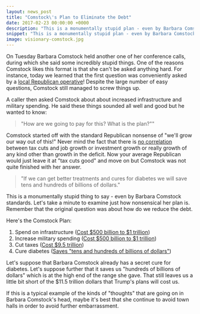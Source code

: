 ```yaml
---
layout: news_post
title: "Comstock\'s Plan to Eliminate the Debt"
date: 2017-02-23 00:00:00 +0000
description: "This is a monumentally stupid plan - even by Barbara Comstock standards"
snippet: "This is a monumentally stupid plan - even by Barbara Comstock standards. Let's take a minute to unpack all of the nonsense in her proposal."
image: visionary-comstock.jpg
---
```


On Tuesday Barbara Comstock held another one of her conference calls, during which she said some incredibly stupid things. One of the reasons Comstock likes this format is that she can't be asked anything hard. For instance, today we learned that the first question was conveniently asked by a [local Republican operative](http://www.huffingtonpost.com/entry/barbara-comstock-townhall-question_us_58adec9ae4b057efdce88931?4r9c8gx114ua3jtt9)! Despite the large number of easy questions, Comstock still managed to screw things up.

A caller then asked Comstock about about increased infrastructure and military spending. He said these things sounded all well and good but he wanted to know:

> "How are we going to pay for this? What is the plan?""

Comstock started off with the standard Republican nonsense of "we'll grow our way out of this!" Never mind the fact that there is [no correlation](https://www.washingtonpost.com/posteverything/wp/2016/04/20/a-graphical-assault-on-supply-side-tax-cuts/) between tax cuts and job growth or investment growth or really growth of any kind other than growth in the deficit. Now your average Republican would just leave it at "tax cuts good" and move on but Comstock was not quite finished with her answer.

> "If we can get better treatments and cures for diabetes we will save tens and hundreds of billions of dollars."

This is a monumentally stupid thing to say - even by Barbara Comstock standards. Let's take a minute to examine just how nonsensical her plan is. Remember that the original question was about how do we reduce the debt.

Here's the Comstock Plan:

1. Spend on infrastructure ([Cost $500 billion to $1 trillion](http://thehill.com/policy/transportation/314095-trumps-infrastructure-plan-what-we-know))
1. Increase military spending ([Cost $500 billion to $1 trillion](https://www.forbes.com/sites/charlestiefer/2016/11/09/president-trump-is-likely-to-boost-u-s-military-spending-by-500-billion-to-1-trillion/#6d613e876024))
1. Cut taxes ([Cost $9.5 trillion](https://www.washingtonpost.com/news/powerpost/wp/2015/12/22/a-9-5-trillion-price-tag-for-trumps-tax-plan/))
1. Cure diabetes ([Saves "tens and hundreds of billions of dollars"](https://soundcloud.com/huffpost-dc-politics/rep-barbara-comstock-r-va-tele-town-hall-feb-21-2017))

Let's suppose that Barbara Comstock already has a secret cure for diabetes. Let's suppose further that it saves us "hundreds of billions of dollars" which is at the high end of the range she gave. That still leaves us a little bit short of the $11.5 trillion dollars that Trump's plans will cost us.

If this is a typical example of the kinds of "thoughts" that are going on in Barbara Comstock's head, maybe it's best that she continue to avoid town halls in order to avoid further embarrassment.

